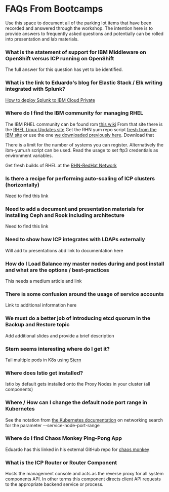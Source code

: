 # FAQs From Bootcamps
Use this space to document all of the parking lot items that have been recorded and answered through the workshop.  The intention here is to provide answers to frequently asked questions and potentially can be rolled into presentation and lab materials.

### What is the statement of support for IBM Middleware on OpenShift versus ICP running on OpenShift
The full answer for this question has yet to be identified.

### What is the link to Eduardo's blog for Elastic Stack / Elk writing integrated with Splunk?
[How to deploy Splunk to IBM Cloud Private](https://medium.com/@epatro/how-to-deploy-splunk-to-ibm-cloud-private-9e03ab420805)<br/>

### Where do I find the IBM community for managing RHEL
The IBM RHEL community can be found rom [this wiki](https://ftp3.linux.ibm.com/)
From that site there is the [RHEL Linux Updates site](https://ftp3.linux.ibm.com/redhat_updates.php)
Get the RHN yum repo script [fresh from the IBM site](https://ftp3.linux.ibm.com/internal_satellite/) or use the one [we downloaded previously here](https://github.ibm.com/jabbott/CIL-ICP/blob/master/scripts/ibm-rhsm.sh). Download that

There is a limit for the number of systems you can register.  Alternatively the ibm-yum.sh script can be used.  Read the usage to set ftp3 credentials as environment variables.

Get fresh builds of RHEL at the [RHN-RedHat Network](https://access.redhat.com/downloads/content/271/ver=/rhel---7/7.4.4/x86_64/product-software) <br/>

### Is there a recipe for performing auto-scaling of ICP clusters (horizontally)
Need to find this link

### Need to add a document and presentation materials for installing Ceph and Rook including architecture
Need to find this link

### Need to show how ICP integrates with LDAPs externally
Will add to presentations abd link to documentation here

### How do I Load Balance my master nodes during and post install and what are the options / best-practices
This needs a medium article and link

### There is some confusion around the usage of service accounts
Link to additional information here

### We must do a better job of introducing etcd quorum in the Backup and Restore topic
Add additional slides and provide a brief description

### Stern seems interesting where do I get it?
Tail multiple pods in K8s using [Stern](https://github.com/wercker/stern) <br/>

### Where does Istio get installed?
Istio by default gets installed onto the Proxy Nodes in your cluster (all components)

### Where / How can I change the default node port range in Kubernetes
See the notation from [the Kubernetes documentation](https://kubernetes.io/docs/concepts/services-networking/service/) on networking search for the parameter --service-node-port-range <br/>

### Where do I find Chaos Monkey Ping-Pong App
Eduardo has this linked in his external GitHub repo for [chaos monkey](https://github.com/patrocinio/kubernetes-pod-chaos-monkey) <br/>

### What is the ICP Router or Router Component
Hosts the management console and acts as the reverse proxy for all system components API.  In other terms this component directs client API requests to the appropriate backend service or process. <br/>
